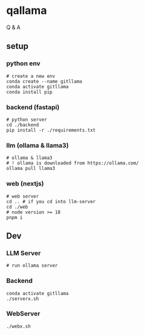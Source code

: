 # qallama

Q & A

## setup

### python env

```shell
# create a new env 
conda create --name gitllama
conda activate gitllama
conda install pip
```

### backend (fastapi)

```shell
# python server
cd ./backend
pip install -r ./requirements.txt
```

### llm (ollama & llama3)

```shell
# ollama & llama3
# ! ollama is downloaded from https://ollama.com/
ollama pull llama3
```

### web (nextjs)

```shell
# web server 
cd .. # if you cd into llm-server
cd ./web
# node version >= 18
pnpm i
```

## Dev

### LLM Server

``` shell
# run ollama server
```

### Backend

```shell
conda activate gitllama
./serverx.sh
```

### WebServer

```shell
./webx.sh
```
